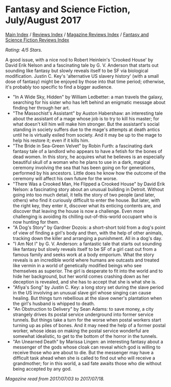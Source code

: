 # Fantasy and Science Fiction, July/August 2017

[Main Index](../../../README.md) / [Reviews Index](../../README.md) / [Magazine Reviews Index](../README.md) / [Fantasy and Science Fiction Reviews Index](README.md)

*Rating: 4/5 Stars.*

A good issue, with a nice nod to Robert Heinlein's 'Crooked House' by David Erik Nelson and a fascinating tale by G. V. Anderson that starts out sounding like fantasy but slowly reveals itself to be SF via biological modification. Justin C. Key's 'alternative US slavery history' (with a small dose of fantasy) might be enjoyed by those into that time period; otherwise, it's probably too specific to find a bigger audience.

- "In A Wide Sky, Hidden" by William Ledbetter: a man travels the galaxy, searching for his sister who has left behind an enigmatic message about finding her through her art.
- "The Massochist's Assistant" by Auston Habershaw: an interesting tale about the assistant of a mage whose job is to try to kill his master; for what doesn't kill him will make him stronger. But the assistant's social standing in society suffers due to the mage's attempts at death antics until he is virtually exiled from society. And it may be up to the mage to help his restore it; even if it kills him.
- "The Bride in Sea-Green Velvet" by Robin Furth: a fascinating dark fantasy tale of a landlord who appears to have a fetish for the bones of dead women. In this story, he acquires what he believes is an especially beautiful skull of a woman who he plans to use in a dark, magical ceremony involving the sea that has been going on for generations, performed by his ancestors. Little does he know how the outcome of the ceremony will affect his own future for the worse.
- "There Was a Crooked Man, He Flipped a Crooked House" by David Erik Nelson: a fascinating story about an unusual building in Detroit. Without going into too much detail, it tells the story of two people (and later, others) who find it curiously difficult to enter the house. But later, with the right key, they enter it, discover what its enticing contents are, and discover that leaving the house is now a challenge. Even more challenging is avoiding its chilling out-of-this-world occupant who is now hunting for them.
- "A Dog's Story" by Gardner Dozois: a short-short told from a dog's point of view of finding a girl's body and then, with the help of other animals, tracking down the killer and arranging a punishment. All in a dog's day.
- "I Am Not I" by G. V. Anderson: a fantastic tale that starts out sounding like fantasy but slowly reveals itself to be SF of a girl cast out from a famous family and seeks work at a body emporium. What the story reveals is an incredible world where humans are outcasts and treated like vermin in a world of genetically modified beings who see themselves as superior. The girl is desperate to fit into the world and to hide her background, but her world comes crashing down as her deception is revealed, and she has to accept that she is what she is.
- "Afiya's Song" by Justin C. Key: a long story set during the slave period in the US involving an unusual slave girl whose singing can cause healing. But things turn rebellious at the slave owner's plantation when the girl's husband is whipped to death.
- "An Obstruction to Delivery" by Sean Adams: to save money, a city strangely drives its postal service underground into former service tunnels. But things take a turn for the worse when postal workers start turning up as piles of bones. And it may need the help of a former postal worker, whose ideas on making the postal service wonderful are somewhat idealistic, to get to the bottom of the horror in the tunnels.
- "An Unearned Death" by Marissa Lingen: an interesting fantasy about a messenger of the gods whose cloak can reveal which god is willing to receive those who are about to die. But the messenger may have a difficult task ahead when she is called to find out who will receive a grandmother; for in this world, a sad fate awaits those who die without being accepted by any god.

*Magazine read from 2017/07/03 to 2017/07/18.*
